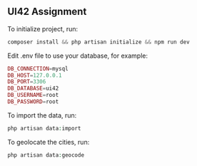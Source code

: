 ## UI42 Assignment

To initialize project, run:

~~~php
composer install && php artisan initialize && npm run dev
~~~

Edit .env file to use your database, for example: 

~~~php
DB_CONNECTION=mysql
DB_HOST=127.0.0.1
DB_PORT=3306
DB_DATABASE=ui42
DB_USERNAME=root
DB_PASSWORD=root
~~~

To import the data, run:

~~~php
php artisan data:import
~~~

To geolocate the cities, run:

~~~php
php artisan data:geocode
~~~
